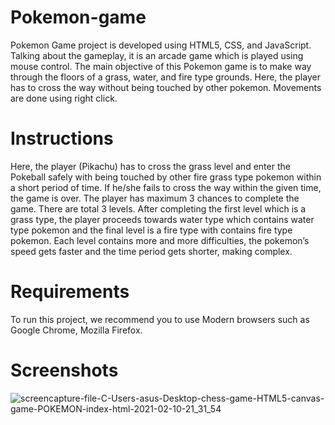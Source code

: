 # Pokemon-game
Pokemon Game project is developed using HTML5, CSS, and JavaScript. Talking about the gameplay, it is an arcade game which is played using mouse control. The main objective of this Pokemon game is to make way through the floors of a grass, water, and fire type grounds. Here, the player has to cross the way without being touched by other pokemon. Movements are done using right click.

# Instructions
Here, the player (Pikachu) has to cross the grass level and enter the Pokeball safely with being touched by other fire grass type pokemon within a short period of time. If he/she fails to cross the way within the given time, the game is over. The player has maximum 3 chances to complete the game. There are total 3 levels. After completing the first level which is a grass type, the player proceeds towards water type which contains water type pokemon and the final level is a fire type with contains fire type pokemon. Each level contains more and more difficulties, the pokemon’s speed gets faster and the time period gets shorter, making complex.

# Requirements
To run this project, we recommend you to use Modern browsers such as Google Chrome, Mozilla Firefox. 

# Screenshots
![screencapture-file-C-Users-asus-Desktop-chess-game-HTML5-canvas-game-POKEMON-index-html-2021-02-10-21_31_54](https://user-images.githubusercontent.com/76723803/107536174-7e914880-6be7-11eb-84ee-e6ef267d743e.png)
